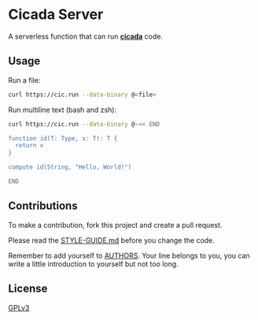 # Cicada Server

A serverless function that can run [**cicada**](https://github.com/cicada-lang/cicada) code.

## Usage

Run a file:

```bash
curl https://cic.run --data-binary @<file>
```

Run multiline text (bash and zsh):

```bash
curl https://cic.run --data-binary @-<< END

function id(T: Type, x: T): T {
  return x
}

compute id(String, "Hello, World!")

END
```

## Contributions

To make a contribution, fork this project and create a pull request.

Please read the [STYLE-GUIDE.md](STYLE-GUIDE.md) before you change the code.

Remember to add yourself to [AUTHORS](AUTHORS).
Your line belongs to you, you can write a little
introduction to yourself but not too long.

## License

[GPLv3](LICENSE)
